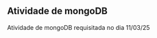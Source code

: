 <h2>Atividade de mongoDB</h2>

<div>
  <p> Atividade de mongoDB requisitada no dia 11/03/25</p>
</div>
